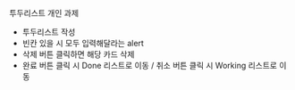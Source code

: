 투두리스트 개인 과제
- 투두리스트 작성
- 빈칸 있을 시 모두 입력해달라는 alert
- 삭제 버튼 클릭하면 해당 카드 삭제
- 완료 버튼 클릭 시 Done 리스트로 이동 / 취소 버튼 클릭 시 Working 리스트로 이동
